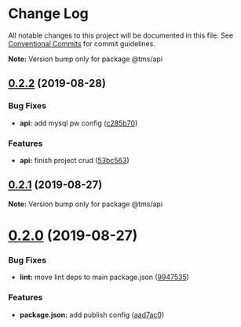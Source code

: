 # Change Log

All notable changes to this project will be documented in this file.
See [Conventional Commits](https://conventionalcommits.org) for commit guidelines.



**Note:** Version bump only for package @tms/api





## [0.2.2](https://github.com/lovesora/TMS/compare/v0.2.1...v0.2.2) (2019-08-28)


### Bug Fixes

* **api:** add mysql pw config ([c285b70](https://github.com/lovesora/TMS/commit/c285b70))


### Features

* **api:** finish project crud ([53bc563](https://github.com/lovesora/TMS/commit/53bc563))





## [0.2.1](https://github.com/lovesora/TMS/compare/v0.2.0...v0.2.1) (2019-08-27)

**Note:** Version bump only for package @tms/api





# [0.2.0](https://github.com/lovesora/TMS/compare/v0.1.1...v0.2.0) (2019-08-27)


### Bug Fixes

* **lint:** move lint deps to main package.json ([9947535](https://github.com/lovesora/TMS/commit/9947535))


### Features

* **package.json:** add publish config ([aad7ac0](https://github.com/lovesora/TMS/commit/aad7ac0))
